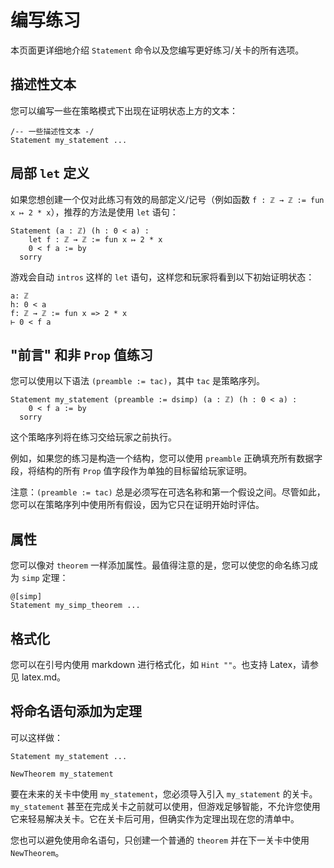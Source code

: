 # 编写练习

本页面更详细地介绍 `Statement` 命令以及您编写更好练习/关卡的所有选项。

## 描述性文本
您可以编写一些在策略模式下出现在证明状态上方的文本：
```
/-- 一些描述性文本 -/
Statement my_statement ...
```

## 局部 `let` 定义
如果您想创建一个仅对此练习有效的局部定义/记号（例如函数 `f : ℤ → ℤ := fun x ↦ 2 * x`），推荐的方法是使用 `let` 语句：

```lean
Statement (a : ℤ) (h : 0 < a) :
    let f : ℤ → ℤ := fun x ↦ 2 * x
    0 < f a := by
  sorry
```

游戏会自动 `intros` 这样的 `let` 语句，这样您和玩家将看到以下初始证明状态：

```
a: ℤ
h: 0 < a
f: ℤ → ℤ := fun x => 2 * x
⊢ 0 < f a
```

## "前言" 和非 `Prop` 值练习

您可以使用以下语法 `(preamble := tac)`，其中 `tac` 是策略序列。

```
Statement my_statement (preamble := dsimp) (a : ℤ) (h : 0 < a) :
    0 < f a := by
  sorry
```

这个策略序列将在练习交给玩家之前执行。

例如，如果您的练习是构造一个结构，您可以使用 `preamble` 正确填充所有数据字段，将结构的所有 `Prop` 值字段作为单独的目标留给玩家证明。

注意：`(preamble := tac)` 总是必须写在可选名称和第一个假设之间。尽管如此，您可以在策略序列中使用所有假设，因为它只在证明开始时评估。

## 属性

您可以像对 `theorem` 一样添加属性。最值得注意的是，您可以使您的命名练习成为 `simp` 定理：

```lean
@[simp]
Statement my_simp_theorem ...
```

## 格式化

您可以在引号内使用 markdown 进行格式化，如 `Hint ""`。也支持 Latex，请参见 latex.md。

## 将命名语句添加为定理
可以这样做：
```
Statement my_statement ...

NewTheorem my_statement
```
要在未来的关卡中使用 `my_statement`，您必须导入引入 `my_statement` 的关卡。
`my_statement` 甚至在完成关卡之前就可以使用，但游戏足够智能，不允许您使用它来轻易解决关卡。它在关卡后可用，但确实作为定理出现在您的清单中。

您也可以避免使用命名语句，只创建一个普通的 `theorem` 并在下一关卡中使用 `NewTheorem`。

